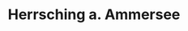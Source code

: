 ---
title: Herrsching a. Ammersee
url: /herrsching-a-ammersee/
latitude: 47.995
longitude: 11.171
---